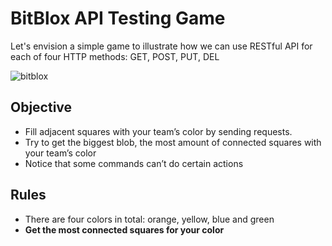 # BitBlox API Testing Game

Let's envision a simple game to illustrate how we can use RESTful API for each of four HTTP methods: GET, POST, PUT, DEL

![bitblox](https://projectbit.s3-us-west-1.amazonaws.com/darlene/postman/bitbloxcanvas.PNG)

## Objective

* Fill adjacent squares with your team’s color by sending requests.
* Try to get the biggest blob, the most amount of connected squares with your team’s color
* Notice that some commands can’t do certain actions

## Rules

* There are four colors in total: orange, yellow, blue and green
* **Get the most connected squares for your color** 


